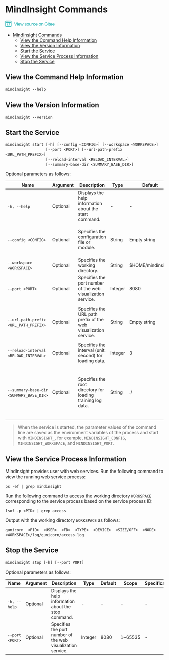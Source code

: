 # MindInsight Commands

<a href="https://gitee.com/mindspore/docs/blob/master/tutorials/source_en/advanced_use/mindinsight_commands.md" target="_blank"><img src="../_static/logo_source.png"></a>

<!-- TOC -->

- [MindInsight Commands](#mindinsight-commands)
    - [View the Command Help Information](#view-the-command-help-information)
    - [View the Version Information](#view-the-version-information)
    - [Start the Service](#start-the-service)
    - [View the Service Process Information](#view-the-service-process-information)
    - [Stop the Service](#stop-the-service)

<!-- /TOC -->

## View the Command Help Information

```shell
mindinsight --help
```

## View the Version Information

```shell
mindinsight --version
```

## Start the Service

```shell
mindinsight start [-h] [--config <CONFIG>] [--workspace <WORKSPACE>]
                  [--port <PORT>] [--url-path-prefix <URL_PATH_PREFIX>]
                  [--reload-interval <RELOAD_INTERVAL>]
                  [--summary-base-dir <SUMMARY_BASE_DIR>]
```

Optional parameters as follows:

|Name|Argument|Description|Type|Default|Scope|Specifications|
|---|---|---|---|---|---|---|
|`-h, --help`|Optional|Displays the help information about the start command.|-|-|-|-|
|`--config <CONFIG>`|Optional|Specifies the configuration file or module.|String|Empty string|-|Physical file path (file:/path/to/config.py) or a module path (python:path.to.config.module) that can be identified by Python.|
|`--workspace <WORKSPACE>`|Optional|Specifies the working directory.|String|$HOME/mindinsight|-|-|
|`--port <PORT>`|Optional|Specifies the port number of the web visualization service.|Integer|8080|1~65535|-|
|`--url-path-prefix <URL_PATH_PREFIX>`|Optional|Specifies the URL path prefix of the web visualization service.|String|Empty string|-|URL path prefix consists of segments separated by slashes. Each segment supports alphabets / digits / underscores / dashes / dots, but not single dot or double dots.|
|`--reload-interval <RELOAD_INTERVAL>`|Optional|Specifies the interval (unit: second) for loading data.|Integer|3|-|The value 0 indicates that data is loaded only once.|
|`--summary-base-dir <SUMMARY_BASE_DIR>`|Optional|Specifies the root directory for loading training log data.|String|./|-|MindInsight traverses the direct subdirectories in this directory and searches for log files. If a direct subdirectory contains log files, it is identified as the log file directory. If a root directory contains log files, it is identified as the log file directory.|

> When the service is started, the parameter values of the command line are saved as the environment variables of the process and start with `MINDINSIGHT_`, for example, `MINDINSIGHT_CONFIG`, `MINDINSIGHT_WORKSPACE`, and `MINDINSIGHT_PORT`.

## View the Service Process Information

MindInsight provides user with web services. Run the following command to view the running web service process:

```shell
ps -ef | grep mindinsight
```

Run the following command to access the working directory `WORKSPACE` corresponding to the service process based on the service process ID:

```shell
lsof -p <PID> | grep access
```

Output with the working directory `WORKSPACE` as follows:

```shell
gunicorn  <PID>  <USER>  <FD>  <TYPE>  <DEVICE>  <SIZE/OFF>  <NODE>  <WORKSPACE>/log/gunicorn/access.log
```

## Stop the Service

```shell
mindinsight stop [-h] [--port PORT]
```

Optional parameters as follows:

|Name|Argument|Description|Type|Default|Scope|Specifications|
|---|---|---|---|---|---|---|
|`-h, --help`|Optional|Displays the help information about the stop command.|-|-|-|-|
|`--port <PORT>`|Optional|Specifies the port number of the web visualization service.|Integer|8080|1~65535|-|
